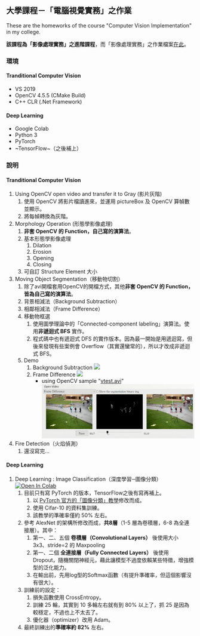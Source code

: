 ## 大學課程－「電腦視覺實務」之作業
These are the homeworks of the course "Computer Vision Implementation" in my college.

**該課程為「影像處理實務」之進階課程**，而「影像處理實務」之作業檔案[在此](https://github.com/KalinLai-void/Course_Image-Processing)。

### 環境
#### Tranditional Computer Vision
- VS 2019
- OpenCV 4.5.5 (CMake Build)
- C++ CLR (.Net Framework)

#### Deep Learning
- Google Colab
- Python 3
- PyTorch
- ~TensorFlow~（之後補上）

### 說明
#### Tranditional Computer Vision
1. Using OpenCV open video and transfer it to Gray (影片灰階)
   1. 使用 OpenCV 將影片檔讀進來，並運用 pictureBox 及 OpenCV 算幀數並顯示。
   2. 將每幀轉換為灰階。
2. Morphology Operation (形態學影像處理)
   1. **非套 OpenCV 的 Function，自己寫的演算法**。
   2. 基本形態學影像處理
      1. Dilation
      2. Erosion
      3. Opening
      4. Closing
   3. 可自訂 Structure Element 大小
3. Moving Object Segmentation（移動物切割）
   1. 除了avi開檔套用OpenCV的開檔方式，其他**非套 OpenCV 的 Function，皆為自己寫的演算法**。
   2. 背景相減法（Background Subtraction）
   3. 相鄰相減法（Frame Difference）
   4. 移動物框選
      1. 使用圖學理論中的「Connected-component labeling」演算法。使用**非遞迴式 BFS** 實作。
      2. 程式碼中也有遞迴式 DFS 的實作版本。因為最一開始是用遞迴寫，但後來發現有些案例會 Overflow（其實還蠻常的），所以才改成非遞迴式 BFS。
   5. Demo
      1. Background Subtraction
         ![](3.%20MovingObjectSegmentation/BackgroundSubtraction.gif)
      2. Frame Difference
         ![](3.%20MovingObjectSegmentation/FrameDifference.gif)
         - using OpenCV sample "[vtest.avi](https://github.com/opencv/opencv/blob/master/samples/data/vtest.avi)"
         ![](3.%20MovingObjectSegmentation/FrameDifference_OpenCV_vtestAVI.gif) 
4. Fire Detection（火焰偵測）
   1. 還沒寫完...
#### Deep Learning
1. Deep Learning : Image Classification（深度學習─圖像分類） [![Open In Colab](https://colab.research.google.com/assets/colab-badge.svg)](https://colab.research.google.com/github/KalinLai-void/Course-Computer-Vision/blob/master/5.%20DL%20-%20ImageClassification/Pytorch/class_cifar.ipynb)
   1. 目前只有寫 PyTorch 的版本，TensorFlow之後有寫再補上。
      1. 以 [PyTorch 官方的「圖像分類」教學](https://pytorch.org/tutorials/beginner/blitz/cifar10_tutorial.html)修改而成。
      2. 使用 Cifar-10 的資料集訓練。
      3. 該教學的準確率僅約 50% 左右。
   2. 參考 AlexNet 的架構所修改而成，**共8層**（1-5 層為卷積層，6-8 為全連接層）。其中：
      1. 第一、二、五個 **卷積層（Convolutional Layers）** 後使用大小 3x3、stride=2 的 Maxpooling
      2. 第一、二個 **全連接層（Fully Connected Layers）** 後使用 Dropout，隨機關閉神經元，藉此讓模型不過度依賴某些特徵，增強模型的泛化能力。
      3. 在輸出前，先用log型的Softmax函數（有提升準確率，但這個影響沒有很大）。
   3. 訓練前的設定：
      1. 損失函數使用 CrossEntropy。
      2. 訓練 25 輪，其實到 10 多輪左右就有到 80% 以上了，抓 25 是因為較穩定，不過也上不太去了。
      3. 優化器（optimizer）改用 Adam。
   4. 最終訓練出的**準確率約 82%** 左右。